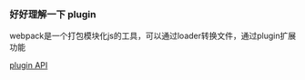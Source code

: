 ### 好好理解一下 plugin

webpack是一个打包模块化js的工具，可以通过loader转换文件，通过plugin扩展功能

[plugin API](https://www.webpackjs.com/api/plugins/#tapable)